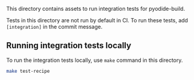 This directory contains assets to run integration tests for pyodide-build.

Tests in this directory are not run by default in CI. To run these tests, add `[integration]` in the commit message.

## Running integration tests locally

To run the integration tests locally, use `make` command in this directory.

```bash
make test-recipe
```
